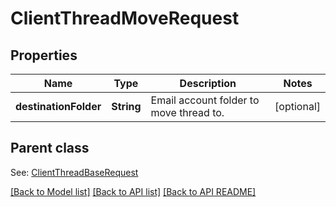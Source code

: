
# ClientThreadMoveRequest
## Properties
Name | Type | Description | Notes
------------ | ------------- | ------------- | -------------
**destinationFolder** | **String** | Email account folder to move thread to.              |  [optional]


## Parent class

See: [ClientThreadBaseRequest](ClientThreadBaseRequest.md)

[[Back to Model list]](README.md#documentation-for-models) [[Back to API list]](README.md#documentation-for-api-endpoints) [[Back to API README]](README.md)

